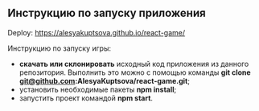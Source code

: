 ## Инструкцию по запуску приложения

Deploy: https://alesyakuptsova.github.io/react-game/

Инструкцию по запуску игры:
 - **скачать или склонировать** исходный код приложения из данного репозитория. Выполнить это можно с помощью команды **git clone git@github.com:AlesyaKuptsova/react-game.git**;
 - установить необходимые пакеты **npm install**;
 - запустить проект командой **npm start**.

